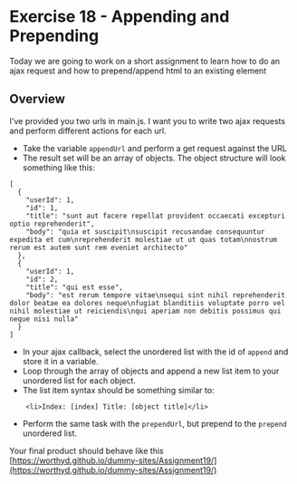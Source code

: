 # Exercise 18 - Appending and Prepending 
Today we are going to work on a short assignment to learn how to do an ajax request and how to prepend/append html to an existing element

## Overview
I've provided you two urls in main.js.  I want you to write two ajax requests and perform different actions for each url.

- Take the variable `appendUrl` and perform a get request against the URL
- The result set will be an array of objects.  The object structure will look something like this:
```
[
  {
    "userId": 1,
    "id": 1,
    "title": "sunt aut facere repellat provident occaecati excepturi optio reprehenderit",
    "body": "quia et suscipit\nsuscipit recusandae consequuntur expedita et cum\nreprehenderit molestiae ut ut quas totam\nnostrum rerum est autem sunt rem eveniet architecto"
  },
  {
    "userId": 1,
    "id": 2,
    "title": "qui est esse",
    "body": "est rerum tempore vitae\nsequi sint nihil reprehenderit dolor beatae ea dolores neque\nfugiat blanditiis voluptate porro vel nihil molestiae ut reiciendis\nqui aperiam non debitis possimus qui neque nisi nulla"
  }
]
```
- In your ajax callback, select the unordered list with the id of `append` and store it in a variable.
- Loop through the array of objects and append a new list item  to your unordered list for each object.
- The list item syntax should be something similar to:
```
    <li>Index: [index] Title: [object title]</li>
```

- Perform the same task with the `prependUrl`, but prepend to the `prepend` unordered list.  

Your final product should behave like this [https://worthyd.github.io/dummy-sites/Assignment19/](https://worthyd.github.io/dummy-sites/Assignment19/)
